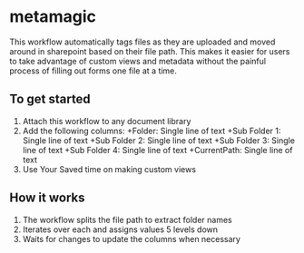 # metamagic
This workflow automatically tags files as they are uploaded and moved around in sharepoint based on their file path. This makes it easier for users to take advantage of custom views and metadata without the painful process of filling out forms one file at a time. 

## To get started
1. Attach this workflow to any document library
2. Add the following columns:
+Folder: Single line of text
+Sub Folder 1: Single line of text
+Sub Folder 2: Single line of text
+Sub Folder 3: Single line of text
+Sub Folder 4: Single line of text
+CurrentPath: Single line of text
3. Use Your Saved time on making custom views

## How it works
1. The workflow splits the file path to extract folder names
2. Iterates over each and assigns values 5 levels down
3. Waits for changes to update the columns when necessary
